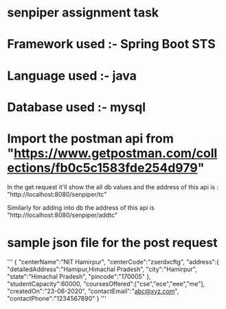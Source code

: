 # senpiper assignment task



# Framework used :- Spring Boot STS
# Language used :- java
# Database used :- mysql

# Import the postman api from "https://www.getpostman.com/collections/fb0c5c1583fde254d979"
 In the get request it'll show the all db values and the address of this api is : "http://localhost:8080/senpiper/tc"

Similarly for adding into db the address of this api is "http://localhost:8080/senpiper/addtc"

# sample json file for the post request

'''
{
	"centerName":"NIT Hamirpur",
	"centerCode":"zserdxcftg",
	"address":{
		"detailedAddress":"Hamipur,Himachal Pradesh",
		"city":"Hamirpur",
		"state":"Himachal Pradesh",
		"pincode":"170005"
	},
	"studentCapacity":60000,
	"coursesOffered":["cse","ece","eee","me"],
	"createdOn":"23-06-2020",
	"contactEmail":"abc@xyz.com",
	"contactPhone":"1234567890"
}
'''


